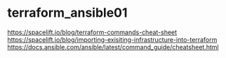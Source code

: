 # terraform_ansible01
https://spacelift.io/blog/terraform-commands-cheat-sheet
https://spacelift.io/blog/importing-exisiting-infrastructure-into-terraform
https://docs.ansible.com/ansible/latest/command_guide/cheatsheet.html
